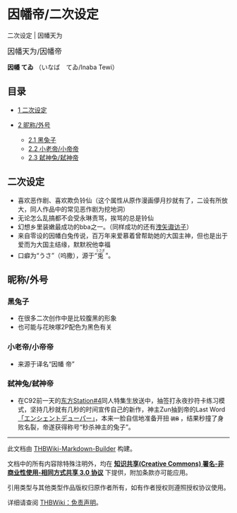 # 因幡帝/二次设定

<!-- source html: G:\repos\THBWiki-Markdown-Builder\THBWikiMarkdown\Temp\main\f\f1\ns0%3A%E5%9B%A0%E5%B9%A1%E5%B8%9D%2F%E4%BA%8C%E6%AC%A1%E8%AE%BE%E5%AE%9A.html -->

二次设定 | 因幡天为

  
<big>因幡天为/因幡帝</big>  

 **因幡 てゐ** （いなば　てゐ/Inaba Tewi）
  

## 目录

- [1 二次设定](#二次设定)
- [2 昵称/外号](#昵称/外号)

  - [2.1 黑兔子](#黑兔子)
  - [2.2 小老帝/小帝帝](#小老帝/小帝帝)
  - [2.3 弑神兔/弑神帝](#弑神兔/弑神帝)







## 二次设定
- 喜欢恶作剧、喜欢欺负铃仙（这个属性从原作漫画儚月抄就有了，二设有所放大，同人作品中的常见恶作剧为挖地洞）
- 无论怎么乱搞都不会受永琳责骂，挨骂的总是铃仙
- 幻想乡里装嫩最成功的bba之一。（同样成功的还有[洩矢诹访子](./洩矢诹访子.md)）
- 来自零设的因幡白兔传说，百万年来爱慕着曾帮助她的大国主神，但也是出于爱而为大国主结缘，默默祝他幸福
- 口癖为“うさ”（呜撒），源于“<ruby lang="ja"><rb>兎</rb><rp> (</rp><rt>うさぎ</rt><rp>) </rp></ruby>
”。

## 昵称/外号
### 黑兔子
- 在很多二次创作中是比较腹黑的形象
- 也可能与花映塚2P配色为黑色有关

### 小老帝/小帝帝
- 来源于译名“因幡 帝”

### 弑神兔/弑神帝
- 在C92前一天的[东方Station#4](./东方STATION.md)同人特集生放送中，抽签打永夜抄符卡练习模式，坚持几秒就有几秒的时间宣传自己的新作，神主Zun抽到帝的Last Word[「エンシェントデューパー」](./Ancient_Duper.md)，本来一脸自信地准备开扭<small> ~~装B~~ </small>，结果秒撞了身败名裂，帝遂获得称号“秒杀神主的兔子”。





---

此文档由 [THBWiki-Markdown-Builder](https://github.com/Delsin-Yu/THBWiki-Markdown-Builder) 构建。

文档中的所有内容除特殊注明外，均在 [**知识共享(Creative Commons) 署名-非商业性使用-相同方式共享 3.0 协议**](https://creativecommons.org/licenses/by-sa/3.0/deed.zh-hans) 下提供，附加条款亦可能应用。

引用类型与其他类型作品版权归原作者所有，如有作者授权则遵照授权协议使用。

详细请查阅 [THBWiki：免责声明](https://thbwiki.cc/THBWiki:%E5%85%8D%E8%B4%A3%E5%A3%B0%E6%98%8E)。

